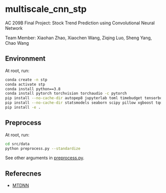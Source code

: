 # multiscale_cnn_stp

AC 209B Final Project: Stock Trend Prediction using Convolutional Neural Network

Team Member: Xiaohan Zhao, Xiaochen Wang, Ziqing Luo, Sheng Yang, Chao Wang

## Environment

At root, run:

```bash
conda create -n stp
conda activate stp
conda install python==3.8
conda install pytorch torchvision torchaudio -c pytorch
pip install --no-cache-dir autopep8 jupyterlab toml timebudget tensorboard torch-tb-profiler
pip install --no-cache-dir statsmodels seaborn scipy pillow xgboost tqdm
pip install -e .
```

## Preprocess

At root, run:

```bash
cd src/data
python preprocess.py --standardize
```

See other arguments in [preprocess.py](src/data/preprocess.py).

## Referecnes

- [MTDNN](https://www.ijcai.org/proceedings/2020/0628.pdf)
